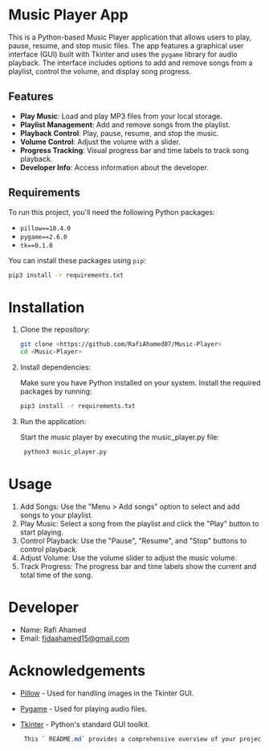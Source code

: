 # Music Player App

This is a Python-based Music Player application that allows users to play, pause, resume, and stop music files. The app
features a graphical user interface (GUI) built with Tkinter and uses the `pygame` library for audio playback. The
interface includes options to add and remove songs from a playlist, control the volume, and display song progress.

## Features

- **Play Music**: Load and play MP3 files from your local storage.
- **Playlist Management**: Add and remove songs from the playlist.
- **Playback Control**: Play, pause, resume, and stop the music.
- **Volume Control**: Adjust the volume with a slider.
- **Progress Tracking**: Visual progress bar and time labels to track song playback.
- **Developer Info**: Access information about the developer.

## Requirements

To run this project, you'll need the following Python packages:

- `pillow==10.4.0`
- `pygame==2.6.0`
- `tk==0.1.0`

You can install these packages using `pip`:

```bash
pip3 install -r requirements.txt
```

# Installation

1. Clone the repository:
    ```bash
    git clone <https://github.com/RafiAhamed07/Music-Player>
    cd <Music-Player>
    ```
2. Install dependencies:

   Make sure you have Python installed on your system. Install the required packages by running:
    ```bash
    pip3 install -r requirements.txt
    ```
3. Run the application:

   Start the music player by executing the music_player.py file:
   ```bash
    python3 music_player.py
    ``` 

# Usage

1. Add Songs: Use the "Menu > Add songs" option to select and add songs to your playlist.
2. Play Music: Select a song from the playlist and click the "Play" button to start playing.
3. Control Playback: Use the "Pause", "Resume", and "Stop" buttons to control playback.
4. Adjust Volume: Use the volume slider to adjust the music volume.
5. Track Progress: The progress bar and time labels show the current and total time of the song.

# Developer

- Name: Rafi Ahamed
- Email: fidaahamed15@gmail.com


# Acknowledgements

- [Pillow](https://python-pillow.org/) - Used for handling images in the Tkinter GUI.
- [Pygame](https://www.pygame.org/news) - Used for playing audio files.
- [Tkinter](https://docs.python.org/3/library/tkinter.html) - Python's standard GUI toolkit.

  ```CSS
   This ` README.md` provides a comprehensive overview of your project, including installation instructions, usage details, and developer information. You can modify it further to suit your specific needs.
  ``` 